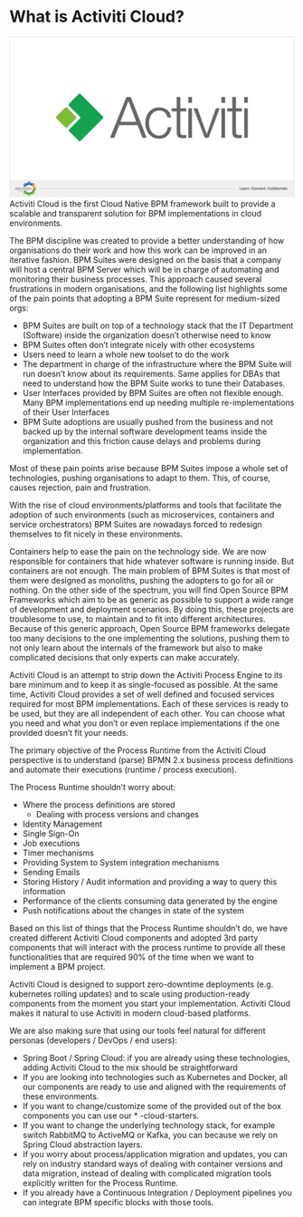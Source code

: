 # What is Activiti Cloud?

[![Activiti](../.gitbook/assets/activiti-vision-devcon-2018.png)](http://www.slideshare.net/salaboy/activiti-activiti-cloud-devcon) 
Activiti Cloud is the first Cloud Native BPM framework built to provide a scalable and transparent solution for BPM implementations in cloud environments.

The BPM discipline was created to provide a better understanding of how organisations do their work and how this work can be improved in an iterative fashion. BPM Suites were designed on the basis that a company will host a central BPM Server which will be in charge of automating and monitoring their business processes. This approach caused several frustrations in modern organisations, and the following list highlights some of the pain points that adopting a BPM Suite represent for medium-sized orgs:

* BPM Suites are built on top of a technology stack that the IT Department \(Software\) inside the organization doesn’t otherwise need to know
* BPM Suites often don’t integrate nicely with other ecosystems
* Users need to learn a whole new toolset to do the work
* The department in charge of the infrastructure where the BPM Suite will run doesn’t know about its requirements. Same applies for DBAs that need to understand how the BPM Suite works to tune their Databases.
* User Interfaces provided by BPM Suites are often not flexible enough. Many BPM implementations end up needing multiple re-implementations of their User Interfaces
* BPM Suite adoptions are usually pushed from the business and not backed up by the internal software development teams inside the organization and this friction cause delays and problems during implementation.

Most of these pain points arise because BPM Suites impose a whole set of technologies, pushing organisations to adapt to them. This, of course, causes rejection, pain and frustration.

With the rise of cloud environments/platforms and tools that facilitate the adoption of such environments \(such as microservices, containers and service orchestrators\) BPM Suites are nowadays forced to redesign themselves to fit nicely in these environments.

Containers help to ease the pain on the technology side. We are now responsible for containers that hide whatever software is running inside. But containers are not enough. The main problem of BPM Suites is that most of them were designed as monoliths, pushing the adopters to go for all or nothing. On the other side of the spectrum, you will find Open Source BPM Frameworks which aim to be as generic as possible to support a wide range of development and deployment scenarios. By doing this, these projects are troublesome to use, to maintain and to fit into different architectures. Because of this generic approach, Open Source BPM frameworks delegate too many decisions to the one implementing the solutions, pushing them to not only learn about the internals of the framework but also to make complicated decisions that only experts can make accurately.

Activiti Cloud is an attempt to strip down the Activiti Process Engine to its bare minimum and to keep it as single-focused as possible. At the same time, Activiti Cloud provides a set of well defined and focused services required for most BPM implementations. Each of these services is ready to be used, but they are all independent of each other. You can choose what you need and what you don’t or even replace implementations if the one provided doesn’t fit your needs.

The primary objective of the Process Runtime from the Activiti Cloud perspective is to understand \(parse\) BPMN 2.x business process definitions and automate their executions \(runtime / process execution\).

The Process Runtime shouldn’t worry about:

* Where the process definitions are stored
  * Dealing with process versions and changes
* Identity Management
* Single Sign-On
* Job executions
* Timer mechanisms
* Providing System to System integration mechanisms
* Sending Emails
* Storing History / Audit information and providing a way to query this information
* Performance of the clients consuming data generated by the engine
* Push notifications about the changes in state of the system

Based on this list of things that the Process Runtime shouldn’t do, we have created different Activiti Cloud components and adopted 3rd party components that will interact with the process runtime to provide all these functionalities that are required 90% of the time when we want to implement a BPM project.

Activiti Cloud is designed to support zero-downtime deployments \(e.g. kubernetes rolling updates\) and to scale using production-ready components from the moment you start your implementation. Activiti Cloud makes it natural to use Activiti in modern cloud-based platforms.

We are also making sure that using our tools feel natural for different personas \(developers / DevOps / end users\):

* Spring Boot / Spring Cloud: if you are already using these technologies, adding Activiti Cloud to the mix should be straightforward
* If you are looking into technologies such as Kubernetes and Docker, all our components are ready to use and aligned with the requirements of these environments.
* If you want to change/customize some of the provided out of the box components you can use our \* -cloud-starters.
* If you want to change the underlying technology stack, for example switch RabbitMQ to ActiveMQ or Kafka, you can because we rely on Spring Cloud abstraction layers.
* If you worry about process/application migration and updates, you can rely on industry standard ways of dealing with container versions and data migration, instead of dealing with complicated migration tools explicitly written for the Process Runtime.
* If you already have a Continuous Integration / Deployment pipelines you can integrate BPM specific blocks with those tools. 

